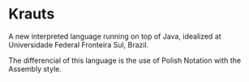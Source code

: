 # Krauts

A new interpreted language running on top of Java, idealized at Universidade Federal Fronteira Sul, Brazil.

The differencial of this language is the use of Polish Notation with the Assembly style.

